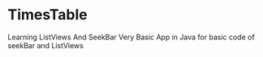 # TimesTable
Learning ListViews And SeekBar
Very Basic App in Java for basic code of seekBar and ListViews
